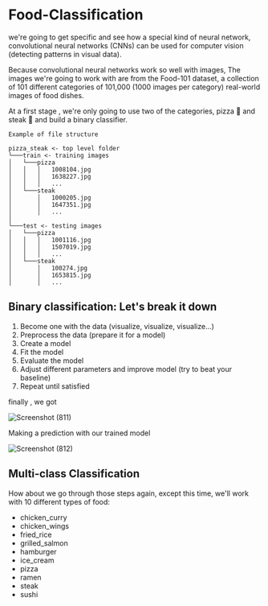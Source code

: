 # Food-Classification


we're going to get specific and see how a special kind of neural network, convolutional neural networks (CNNs) can be used for computer vision (detecting patterns in visual data).

Because convolutional neural networks work so well with images, The images we're going to work with are from the Food-101 dataset, a collection of 101 different categories of 101,000 (1000 images per category) real-world images of food dishes.

At a first stage , we're only going to use two of the categories, pizza 🍕 and steak 🥩 and build a binary classifier.

```
Example of file structure

pizza_steak <- top level folder
└───train <- training images
│   └───pizza
│   │   │   1008104.jpg
│   │   │   1638227.jpg
│   │   │   ...      
│   └───steak
│       │   1000205.jpg
│       │   1647351.jpg
│       │   ...
│   
└───test <- testing images
│   └───pizza
│   │   │   1001116.jpg
│   │   │   1507019.jpg
│   │   │   ...      
│   └───steak
│       │   100274.jpg
│       │   1653815.jpg
│       │   ...    
 ```

## Binary classification: Let's break it down

1. Become one with the data (visualize, visualize, visualize...)
2. Preprocess the data (prepare it for a model)
3. Create a model 
4. Fit the model
5. Evaluate the model
6. Adjust different parameters and improve model (try to beat your baseline)
7. Repeat until satisfied

finally , we got 

![Screenshot (811)](https://user-images.githubusercontent.com/90212538/193805814-dde55db2-b6bd-4a6e-9756-5c9b2a4d976a.png)


Making a prediction with our trained model

![Screenshot (812)](https://user-images.githubusercontent.com/90212538/193805834-ec630c28-928a-40dd-a84d-afa169588396.png)



## Multi-class Classification

How about we go through those steps again, except this time, we'll work with 10 different types of food:
 * chicken_curry
 * chicken_wings
 * fried_rice
 * grilled_salmon
 * hamburger
 * ice_cream
 * pizza
 * ramen
 * steak
 * sushi


